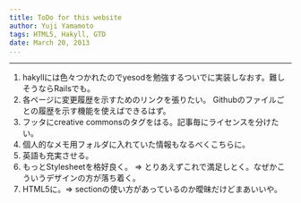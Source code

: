 ```yaml
---
title: ToDo for this website
author: Yuji Yamamoto
tags: HTML5, Hakyll, GTD
date: March 20, 2013
...
```

---

1. hakyllには色々つかれたのでyesodを勉強するついでに実装しなおす。難しそうならRailsでも。
3. 各ページに変更履歴を示すためのリンクを張りたい。
   Githubのファイルごとの履歴を示す機能を使えばできるはず。
4. フッタにcreative commonsのタグをはる。記事毎にライセンスを分けたい。
6. 個人的なメモ用フォルダに入れていた情報もなるべくこちらに。
6. 英語も充実させる。
1. もっとStylesheetを格好良く。 => とりあえずこれで満足しとく。なぜかこういうデザインの方が落ち着く。
2. HTML5に。=> sectionの使い方があっているのか曖昧だけどまあいいや。
